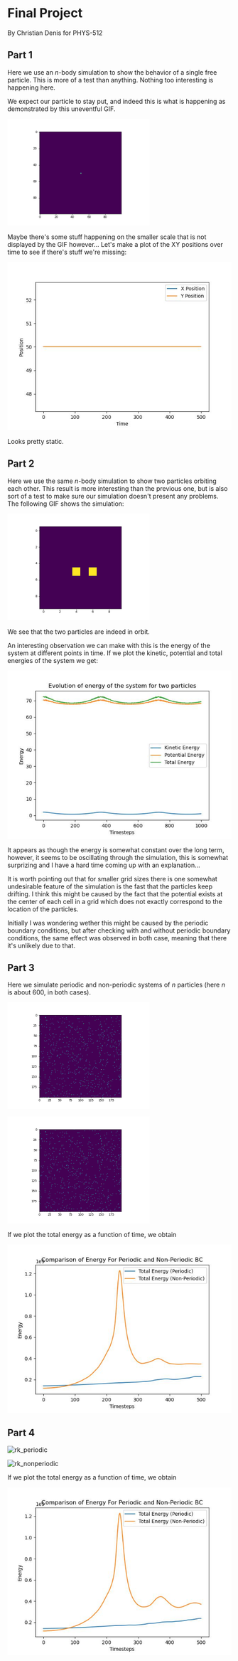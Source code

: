 # Final Project

By Christian Denis for PHYS-512

## Part 1

Here we use an $n$-body simulation to show the behavior of a single free particle. This is more of a test than anything. Nothing too interesting is happening here.

We expect our particle to stay put, and indeed this is what is happening as demonstrated by this uneventful GIF.

![2_two_particles](gifs/1_particle.gif)

Maybe there's some stuff happening on the smaller scale that is not displayed by the GIF however... Let's make a plot of the XY positions over time to see if there's stuff we're missing:

![2_two_particles](figs/single_position.jpg)

Looks pretty static.

## Part 2

Here we use the same $n$-body simulation to show two particles orbiting each other. This result is more interesting than the previous one, but is also sort of a test to make sure our simulation doesn't present any problems. The following GIF shows the simulation:

![2_two_particles](gifs/2_particles.gif)

We see that the two particles are indeed in orbit.

An interesting observation we can make with this is the energy of the system at different points in time. If we plot the kinetic, potential and total energies of the system we get:

![2_two_particles](figs/2particles_energy.jpg)

It appears as though the energy is somewhat constant over the long term, however, it seems to be oscillating through the simulation, this is somewhat surprizing and I have a hard time coming up with an explanation...

It is worth pointing out that for smaller grid sizes there is one somewhat undesirable feature of the simulation is the fast that the particles keep drifting. I think this might be caused by the fact that the potential exists at the center of each cell in a grid which does not exactly correspond to the location of the particles.

Initially I was wondering wether this might be caused by the periodic boundary conditions, but after checking with and without periodic boundary conditions, the same effect was observed in both case, meaning that there it's unlikely due to that.

## Part 3

Here we simulate periodic and non-periodic systems of $n$ particles (here $n$ is about 600, in both cases).

![2_two_particles](gifs/3_periodic.gif)

![2_two_particles](gifs/3_non_periodic.gif)

If we plot the total energy as a function of time, we obtain

![2_two_particles](figs/per_vs_nonper.jpg)

## Part 4

![rk_periodic](gifs/rk4_periodic.gif)

![rk_nonperiodic](gifs/rk4_nonperiodic.gif)

If we plot the total energy as a function of time, we obtain

![2_two_particles](figs/rk_per_vs_nonper.jpg)